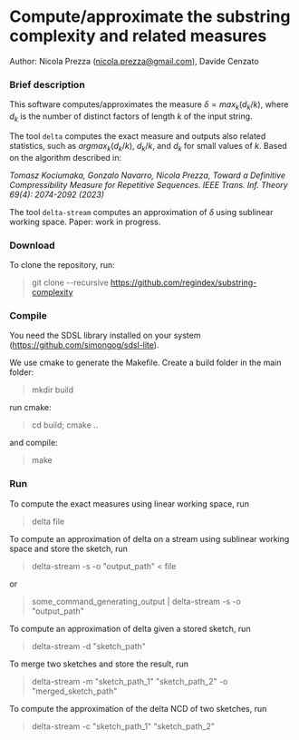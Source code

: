 Compute/approximate the substring complexity and related measures
===============
Author: Nicola Prezza (nicola.prezza@gmail.com), Davide Cenzato

### Brief description

This software computes/approximates the measure $\delta = max_k (d_k/k)$, where $d_k$ is the number of distinct factors of length $k$ of the input string. 

The tool `delta` computes the exact measure and outputs also related statistics, such as $argmax_k (d_k/k)$, $d_k/k$, and $d_k$ for small values of $k$. Based on the algorithm described in:

*Tomasz Kociumaka, Gonzalo Navarro, Nicola Prezza, Toward a Definitive Compressibility Measure for Repetitive Sequences. IEEE Trans. Inf. Theory 69(4): 2074-2092 (2023)*

The tool `delta-stream` computes an approximation of $\delta$ using sublinear working space. Paper: work in progress.
 
### Download

To clone the repository, run:

> git clone --recursive https://github.com/regindex/substring-complexity

### Compile

You need the SDSL library installed on your system (https://github.com/simongog/sdsl-lite).

We use cmake to generate the Makefile. Create a build folder in the main folder:

> mkdir build

run cmake:

> cd build; cmake ..

and compile:

> make

### Run

To compute the exact measures using linear working space, run

>  delta file

To compute an approximation of delta on a stream using sublinear working space and store the sketch, run

>  delta-stream -s -o "output_path" < file

or

> some_command_generating_output | delta-stream -s -o "output_path"

To compute an approximation of delta given a stored sketch, run

>  delta-stream -d "sketch_path"

To merge two sketches and store the result, run

>  delta-stream -m "sketch_path_1" "sketch_path_2" -o "merged_sketch_path"

To compute the approximation of the delta NCD of two sketches, run

>  delta-stream -c "sketch_path_1" "sketch_path_2"
